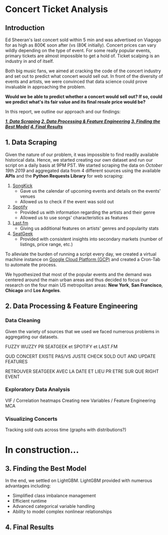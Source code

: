 
# Concert Ticket Analysis

## Introduction

Ed Sheeran's last concert sold within 5 min and was advertised on Viagogo for as high as 800€ soon after (vs (80€ initially). Concert prices can vary wildly depending on the type of event. For some really popular events, primary tickets are almost impossible to get a hold of. Ticket scalping is an industry in and of itself. 

Both big music fans, we aimed at cracking the code of the concert industry and set out to predict what concert would sell out. In front of the diversity of events and artists, we were convinced that data science could prove invaluable in approaching the problem. 

**Would we be able to predict whether a concert would sell out? If so, could we predict what's its fair value and its final resale price would be?**

In this report, we outline our approach and our findings:

_**[1. Data Scraping](#scraping)
[2. Data Processing & Feature Engineering](#processing)
[3. Finding the Best Model](#model)
[4. Final Results](#results)**_

## 1. Data Scraping <a name="scraping"></a>

Given the nature of our problem, it was impossible to find readily available historical data. Hence, we started creating our own dataset and run our script on a daily basis at 9PM PST. We started scraping the data on *October 19th 2019* and aggregated data from 4 different sources using the available **APIs** and the **Python Requests Library** for web scraping:
1. [SongKick](http://songkick.com)
   - Gave us the calendar of upcoming events and details on the events' venues
   - Allowed us to check if the event was sold out
2. [Spotify](http://spotify.com)
   - Provided us with information regarding the artists and their genre
   - Allowed us to use songs' characteristics as features
3. [Last.fm](http://last.fm)
   - Giving us additional features on artists' genres and popularity stats
4. [SeatGeek](http://seatgeek.com)
   - Provided with consistent insights into secondary markets (number of listings, price range, etc.)

To alleviate the burden of running a script every day, we created a virtual machine instance on [Google Cloud Platform (GCP)](https://cloud.google.com/) and created a Cron-Tab to automate the process. 

We hypothesized that most of the popular events and the demand was centered around the main urban areas and thus decided to focus our research on the four main US metropolitan areas: **New York**, **San Francisco**, **Chicago** and **Los Angeles**.

## 2. Data Processing & Feature Engineering <a name="processing"></a>

### Data Cleaning

Given the variety of sources that we used we faced numerous problems in aggregating our datasets.

FUZZY WUZZY PR SEATGEEK et SPOTIFY et LAST.FM

QUD CONCERT EXISTE PAS/VS JUSTE CHECK SOLD OUT AND UPDATE FEATURES

RETROUVER SEATGEEK AVEC LA DATE ET LIEU PR ETRE SUR QUE RIGHT EVENT



### Exploratory Data Analysis

VIF / Correlation heatmaps
Creating new Variables / Feature Engineering
MCA

### Visualizing Concerts

Tracking sold outs across time (graphs with distributions?)
# In construction...

## 3. Finding the Best Model <a name="model"></a>


In the end, we settled on LightGBM. LightGBM provided with numerous advantages including:
- Simplified class imbalance management
- Efficient runtime
- Advanced categorical variable handling
- Ability to model complex nonlinear relationships

## 4. Final Results <a name="results"></a>

<script src="https://cdn.plot.ly/plotly-latest.min.js"></script>
<div id="56f75b9e-556a-49c2-86cc-bd49bb7d8611" class="plotly-graph-div" style="height:100%; width:100%;"></div>
            <script type="text/javascript">
               
                    window.PLOTLYENV=window.PLOTLYENV || {};
                   
                if (document.getElementById("56f75b9e-556a-49c2-86cc-bd49bb7d8611")) {
                    Plotly.newPlot(
                        '56f75b9e-556a-49c2-86cc-bd49bb7d8611',
                        [{"name": "FPR", "type": "scatter", "x": [0.0, 0.010101010101010102, 0.020202020202020204, 0.030303030303030304, 0.04040404040404041, 0.05050505050505051, 0.06060606060606061, 0.07070707070707072, 0.08080808080808081, 0.09090909090909091, 0.10101010101010102, 0.11111111111111112, 0.12121212121212122, 0.13131313131313133, 0.14141414141414144, 0.15151515151515152, 0.16161616161616163, 0.17171717171717174, 0.18181818181818182, 0.19191919191919193, 0.20202020202020204, 0.21212121212121213, 0.22222222222222224, 0.23232323232323235, 0.24242424242424243, 0.25252525252525254, 0.26262626262626265, 0.27272727272727276, 0.2828282828282829, 0.29292929292929293, 0.30303030303030304, 0.31313131313131315, 0.32323232323232326, 0.33333333333333337, 0.3434343434343435, 0.3535353535353536, 0.36363636363636365, 0.37373737373737376, 0.38383838383838387, 0.393939393939394, 0.4040404040404041, 0.4141414141414142, 0.42424242424242425, 0.43434343434343436, 0.4444444444444445, 0.4545454545454546, 0.4646464646464647, 0.4747474747474748, 0.48484848484848486, 0.494949494949495, 0.5050505050505051, 0.5151515151515152, 0.5252525252525253, 0.5353535353535354, 0.5454545454545455, 0.5555555555555556, 0.5656565656565657, 0.5757575757575758, 0.5858585858585859, 0.595959595959596, 0.6060606060606061, 0.6161616161616162, 0.6262626262626263, 0.6363636363636365, 0.6464646464646465, 0.6565656565656566, 0.6666666666666667, 0.6767676767676768, 0.686868686868687, 0.696969696969697, 0.7070707070707072, 0.7171717171717172, 0.7272727272727273, 0.7373737373737375, 0.7474747474747475, 0.7575757575757577, 0.7676767676767677, 0.7777777777777778, 0.787878787878788, 0.797979797979798, 0.8080808080808082, 0.8181818181818182, 0.8282828282828284, 0.8383838383838385, 0.8484848484848485, 0.8585858585858587, 0.8686868686868687, 0.8787878787878789, 0.888888888888889, 0.8989898989898991, 0.9090909090909092, 0.9191919191919192, 0.9292929292929294, 0.9393939393939394, 0.9494949494949496, 0.9595959595959597, 0.9696969696969697, 0.9797979797979799, 0.98989898989899, 1.0], "y": [1.0, 0.41898148148148145, 0.3194444444444444, 0.2644675925925926, 0.22743055555555555, 0.20543981481481483, 0.18981481481481483, 0.17881944444444445, 0.16666666666666666, 0.15046296296296297, 0.1371527777777778, 0.12905092592592593, 0.125, 0.11863425925925926, 0.1111111111111111, 0.10590277777777778, 0.10185185185185185, 0.09606481481481481, 0.0943287037037037, 0.09027777777777778, 0.08680555555555555, 0.08449074074074074, 0.08101851851851852, 0.0787037037037037, 0.078125, 0.07696759259259259, 0.07523148148148148, 0.07233796296296297, 0.07118055555555555, 0.07118055555555555, 0.06886574074074074, 0.06770833333333333, 0.06655092592592593, 0.06539351851851852, 0.06481481481481481, 0.0630787037037037, 0.061342592592592594, 0.05960648148148148, 0.059027777777777776, 0.057291666666666664, 0.05555555555555555, 0.05497685185185185, 0.05324074074074074, 0.05324074074074074, 0.052662037037037035, 0.050347222222222224, 0.04976851851851852, 0.04918981481481482, 0.045717592592592594, 0.04456018518518518, 0.043402777777777776, 0.04224537037037037, 0.04050925925925926, 0.03993055555555555, 0.03935185185185185, 0.03935185185185185, 0.037037037037037035, 0.03587962962962963, 0.03587962962962963, 0.03587962962962963, 0.03530092592592592, 0.03414351851851852, 0.03356481481481482, 0.031828703703703706, 0.029513888888888888, 0.028935185185185185, 0.028356481481481483, 0.02662037037037037, 0.02546296296296296, 0.024305555555555556, 0.024305555555555556, 0.023726851851851853, 0.023726851851851853, 0.023148148148148147, 0.023148148148148147, 0.02199074074074074, 0.020833333333333332, 0.02025462962962963, 0.018518518518518517, 0.017939814814814815, 0.01678240740740741, 0.01678240740740741, 0.015625, 0.015046296296296295, 0.014467592592592593, 0.013888888888888888, 0.012152777777777778, 0.011574074074074073, 0.010416666666666666, 0.009837962962962963, 0.008101851851851851, 0.006944444444444444, 0.006944444444444444, 0.006944444444444444, 0.004629629629629629, 0.0028935185185185184, 0.0023148148148148147, 0.001736111111111111, 0.0011574074074074073, 0.0]}, {"name": "TPR", "type": "scatter", "x": [0.0, 0.010101010101010102, 0.020202020202020204, 0.030303030303030304, 0.04040404040404041, 0.05050505050505051, 0.06060606060606061, 0.07070707070707072, 0.08080808080808081, 0.09090909090909091, 0.10101010101010102, 0.11111111111111112, 0.12121212121212122, 0.13131313131313133, 0.14141414141414144, 0.15151515151515152, 0.16161616161616163, 0.17171717171717174, 0.18181818181818182, 0.19191919191919193, 0.20202020202020204, 0.21212121212121213, 0.22222222222222224, 0.23232323232323235, 0.24242424242424243, 0.25252525252525254, 0.26262626262626265, 0.27272727272727276, 0.2828282828282829, 0.29292929292929293, 0.30303030303030304, 0.31313131313131315, 0.32323232323232326, 0.33333333333333337, 0.3434343434343435, 0.3535353535353536, 0.36363636363636365, 0.37373737373737376, 0.38383838383838387, 0.393939393939394, 0.4040404040404041, 0.4141414141414142, 0.42424242424242425, 0.43434343434343436, 0.4444444444444445, 0.4545454545454546, 0.4646464646464647, 0.4747474747474748, 0.48484848484848486, 0.494949494949495, 0.5050505050505051, 0.5151515151515152, 0.5252525252525253, 0.5353535353535354, 0.5454545454545455, 0.5555555555555556, 0.5656565656565657, 0.5757575757575758, 0.5858585858585859, 0.595959595959596, 0.6060606060606061, 0.6161616161616162, 0.6262626262626263, 0.6363636363636365, 0.6464646464646465, 0.6565656565656566, 0.6666666666666667, 0.6767676767676768, 0.686868686868687, 0.696969696969697, 0.7070707070707072, 0.7171717171717172, 0.7272727272727273, 0.7373737373737375, 0.7474747474747475, 0.7575757575757577, 0.7676767676767677, 0.7777777777777778, 0.787878787878788, 0.797979797979798, 0.8080808080808082, 0.8181818181818182, 0.8282828282828284, 0.8383838383838385, 0.8484848484848485, 0.8585858585858587, 0.8686868686868687, 0.8787878787878789, 0.888888888888889, 0.8989898989898991, 0.9090909090909092, 0.9191919191919192, 0.9292929292929294, 0.9393939393939394, 0.9494949494949496, 0.9595959595959597, 0.9696969696969697, 0.9797979797979799, 0.98989898989899, 1.0], "y": [1.0, 0.8586387434554974, 0.8010471204188482, 0.7905759162303665, 0.743455497382199, 0.7277486910994765, 0.6910994764397905, 0.675392670157068, 0.6596858638743456, 0.6544502617801047, 0.6282722513089005, 0.6230366492146597, 0.6178010471204188, 0.612565445026178, 0.6073298429319371, 0.6020942408376964, 0.5916230366492147, 0.5863874345549738, 0.5759162303664922, 0.5706806282722513, 0.5706806282722513, 0.5602094240837696, 0.5549738219895288, 0.5340314136125655, 0.5340314136125655, 0.5340314136125655, 0.5340314136125655, 0.5130890052356021, 0.5130890052356021, 0.5130890052356021, 0.5130890052356021, 0.5130890052356021, 0.5130890052356021, 0.5078534031413613, 0.5078534031413613, 0.5026178010471204, 0.5026178010471204, 0.49214659685863876, 0.4869109947643979, 0.4816753926701571, 0.47643979057591623, 0.47643979057591623, 0.4712041884816754, 0.46596858638743455, 0.4607329842931937, 0.4607329842931937, 0.45549738219895286, 0.45549738219895286, 0.45549738219895286, 0.450261780104712, 0.450261780104712, 0.4397905759162304, 0.4397905759162304, 0.4397905759162304, 0.42408376963350786, 0.42408376963350786, 0.42408376963350786, 0.41361256544502617, 0.41361256544502617, 0.41361256544502617, 0.41361256544502617, 0.41361256544502617, 0.4083769633507853, 0.39267015706806285, 0.39267015706806285, 0.38219895287958117, 0.38219895287958117, 0.38219895287958117, 0.3769633507853403, 0.3769633507853403, 0.3717277486910995, 0.3612565445026178, 0.3612565445026178, 0.35602094240837695, 0.35602094240837695, 0.33507853403141363, 0.33507853403141363, 0.32460732984293195, 0.31413612565445026, 0.3036649214659686, 0.2931937172774869, 0.28272251308900526, 0.28272251308900526, 0.27225130890052357, 0.27225130890052357, 0.2617801047120419, 0.2617801047120419, 0.2513089005235602, 0.24607329842931938, 0.24607329842931938, 0.24083769633507854, 0.2198952879581152, 0.20418848167539266, 0.193717277486911, 0.17277486910994763, 0.14136125654450263, 0.11518324607329843, 0.09424083769633508, 0.06282722513089005, 0.0]}, {"name": "Precision", "type": "scatter", "x": [0.0, 0.010101010101010102, 0.020202020202020204, 0.030303030303030304, 0.04040404040404041, 0.05050505050505051, 0.06060606060606061, 0.07070707070707072, 0.08080808080808081, 0.09090909090909091, 0.10101010101010102, 0.11111111111111112, 0.12121212121212122, 0.13131313131313133, 0.14141414141414144, 0.15151515151515152, 0.16161616161616163, 0.17171717171717174, 0.18181818181818182, 0.19191919191919193, 0.20202020202020204, 0.21212121212121213, 0.22222222222222224, 0.23232323232323235, 0.24242424242424243, 0.25252525252525254, 0.26262626262626265, 0.27272727272727276, 0.2828282828282829, 0.29292929292929293, 0.30303030303030304, 0.31313131313131315, 0.32323232323232326, 0.33333333333333337, 0.3434343434343435, 0.3535353535353536, 0.36363636363636365, 0.37373737373737376, 0.38383838383838387, 0.393939393939394, 0.4040404040404041, 0.4141414141414142, 0.42424242424242425, 0.43434343434343436, 0.4444444444444445, 0.4545454545454546, 0.4646464646464647, 0.4747474747474748, 0.48484848484848486, 0.494949494949495, 0.5050505050505051, 0.5151515151515152, 0.5252525252525253, 0.5353535353535354, 0.5454545454545455, 0.5555555555555556, 0.5656565656565657, 0.5757575757575758, 0.5858585858585859, 0.595959595959596, 0.6060606060606061, 0.6161616161616162, 0.6262626262626263, 0.6363636363636365, 0.6464646464646465, 0.6565656565656566, 0.6666666666666667, 0.6767676767676768, 0.686868686868687, 0.696969696969697, 0.7070707070707072, 0.7171717171717172, 0.7272727272727273, 0.7373737373737375, 0.7474747474747475, 0.7575757575757577, 0.7676767676767677, 0.7777777777777778, 0.787878787878788, 0.797979797979798, 0.8080808080808082, 0.8181818181818182, 0.8282828282828284, 0.8383838383838385, 0.8484848484848485, 0.8585858585858587, 0.8686868686868687, 0.8787878787878789, 0.888888888888889, 0.8989898989898991, 0.9090909090909092, 0.9191919191919192, 0.9292929292929294, 0.9393939393939394, 0.9494949494949496, 0.9595959595959597, 0.9696969696969697, 0.9797979797979799, 0.98989898989899, 1.0], "y": [0.09953100573215216, 0.18468468468468469, 0.2170212765957447, 0.24835526315789475, 0.26542056074766357, 0.2813765182186235, 0.28695652173913044, 0.2945205479452055, 0.30434782608695654, 0.3246753246753247, 0.33613445378151263, 0.347953216374269, 0.3532934131736527, 0.36335403726708076, 0.37662337662337664, 0.3859060402684564, 0.39100346020761245, 0.4028776978417266, 0.40293040293040294, 0.41132075471698115, 0.42084942084942084, 0.42292490118577075, 0.43089430894308944, 0.42857142857142855, 0.43037974683544306, 0.4340425531914894, 0.4396551724137931, 0.43946188340807174, 0.4434389140271493, 0.4434389140271493, 0.45161290322580644, 0.4558139534883721, 0.460093896713615, 0.46190476190476193, 0.46411483253588515, 0.4682926829268293, 0.4752475247524752, 0.47715736040609136, 0.47692307692307695, 0.4816753926701571, 0.48663101604278075, 0.489247311827957, 0.4945054945054945, 0.49171270718232046, 0.49162011173184356, 0.5028571428571429, 0.5028901734104047, 0.5058139534883721, 0.5240963855421686, 0.5276073619631901, 0.5341614906832298, 0.535031847133758, 0.5454545454545454, 0.5490196078431373, 0.5436241610738255, 0.5436241610738255, 0.5586206896551724, 0.5602836879432624, 0.5602836879432624, 0.5602836879432624, 0.5642857142857143, 0.572463768115942, 0.5735294117647058, 0.5769230769230769, 0.5952380952380952, 0.5934959349593496, 0.5983606557377049, 0.6134453781512605, 0.6206896551724138, 0.631578947368421, 0.6283185840707964, 0.6272727272727273, 0.6272727272727273, 0.6296296296296297, 0.6296296296296297, 0.6274509803921569, 0.64, 0.6391752577319587, 0.6521739130434783, 0.651685393258427, 0.6588235294117647, 0.6506024096385542, 0.6666666666666666, 0.6666666666666666, 0.6753246753246753, 0.6756756756756757, 0.704225352112676, 0.7058823529411765, 0.7230769230769231, 0.734375, 0.7666666666666667, 0.7777777777777778, 0.7647058823529411, 0.7551020408163265, 0.8048780487804879, 0.84375, 0.8461538461538461, 0.8571428571428571, 0.8571428571428571, null]}, {"name": "Accuracy", "type": "scatter", "x": [0.0, 0.010101010101010102, 0.020202020202020204, 0.030303030303030304, 0.04040404040404041, 0.05050505050505051, 0.06060606060606061, 0.07070707070707072, 0.08080808080808081, 0.09090909090909091, 0.10101010101010102, 0.11111111111111112, 0.12121212121212122, 0.13131313131313133, 0.14141414141414144, 0.15151515151515152, 0.16161616161616163, 0.17171717171717174, 0.18181818181818182, 0.19191919191919193, 0.20202020202020204, 0.21212121212121213, 0.22222222222222224, 0.23232323232323235, 0.24242424242424243, 0.25252525252525254, 0.26262626262626265, 0.27272727272727276, 0.2828282828282829, 0.29292929292929293, 0.30303030303030304, 0.31313131313131315, 0.32323232323232326, 0.33333333333333337, 0.3434343434343435, 0.3535353535353536, 0.36363636363636365, 0.37373737373737376, 0.38383838383838387, 0.393939393939394, 0.4040404040404041, 0.4141414141414142, 0.42424242424242425, 0.43434343434343436, 0.4444444444444445, 0.4545454545454546, 0.4646464646464647, 0.4747474747474748, 0.48484848484848486, 0.494949494949495, 0.5050505050505051, 0.5151515151515152, 0.5252525252525253, 0.5353535353535354, 0.5454545454545455, 0.5555555555555556, 0.5656565656565657, 0.5757575757575758, 0.5858585858585859, 0.595959595959596, 0.6060606060606061, 0.6161616161616162, 0.6262626262626263, 0.6363636363636365, 0.6464646464646465, 0.6565656565656566, 0.6666666666666667, 0.6767676767676768, 0.686868686868687, 0.696969696969697, 0.7070707070707072, 0.7171717171717172, 0.7272727272727273, 0.7373737373737375, 0.7474747474747475, 0.7575757575757577, 0.7676767676767677, 0.7777777777777778, 0.787878787878788, 0.797979797979798, 0.8080808080808082, 0.8181818181818182, 0.8282828282828284, 0.8383838383838385, 0.8484848484848485, 0.8585858585858587, 0.8686868686868687, 0.8787878787878789, 0.888888888888889, 0.8989898989898991, 0.9090909090909092, 0.9191919191919192, 0.9292929292929294, 0.9393939393939394, 0.9494949494949496, 0.9595959595959597, 0.9696969696969697, 0.9797979797979799, 0.98989898989899, 1.0], "y": [0.09953100573215216, 0.6086503387180824, 0.6925482021886399, 0.7410109431995832, 0.7696717040125065, 0.7879103699843668, 0.79833246482543, 0.8066701406982804, 0.8160500260552371, 0.8301198540906722, 0.839499739447629, 0.84627410109432, 0.8494007295466389, 0.8546117769671704, 0.8608650338718082, 0.8650338718082334, 0.8676393955184992, 0.8723293381969776, 0.8728504429390307, 0.8759770713913496, 0.8791036998436685, 0.8801459093277749, 0.8827514330380406, 0.8827514330380406, 0.8832725377800938, 0.8843147472642001, 0.8858780614903595, 0.8863991662324127, 0.887441375716519, 0.887441375716519, 0.8895257946847316, 0.890568004168838, 0.8916102136529442, 0.8921313183949974, 0.8926524231370505, 0.8936946326211569, 0.8952579468473163, 0.8957790515893694, 0.8957790515893694, 0.8968212610734758, 0.8978634705575821, 0.8983845752996352, 0.8994267847837415, 0.8989056800416884, 0.8989056800416884, 0.900990099009901, 0.900990099009901, 0.9015112037519541, 0.9046378322042731, 0.9051589369463262, 0.9062011464304325, 0.9062011464304325, 0.907764460656592, 0.9082855653986451, 0.9072433559145389, 0.9072433559145389, 0.9093277748827514, 0.9093277748827514, 0.9093277748827514, 0.9093277748827514, 0.9098488796248045, 0.9108910891089109, 0.9108910891089109, 0.9108910891089109, 0.9129755080771235, 0.9124544033350703, 0.9129755080771235, 0.914538822303283, 0.9150599270453361, 0.9161021365294424, 0.9155810317873893, 0.9150599270453361, 0.9150599270453361, 0.9150599270453361, 0.9150599270453361, 0.9140177175612298, 0.9150599270453361, 0.914538822303283, 0.9150599270453361, 0.914538822303283, 0.914538822303283, 0.9134966128191766, 0.914538822303283, 0.9140177175612298, 0.914538822303283, 0.9140177175612298, 0.9155810317873893, 0.9150599270453361, 0.9155810317873893, 0.9161021365294424, 0.9171443460135488, 0.9161021365294424, 0.914538822303283, 0.9134966128191766, 0.9134966128191766, 0.9119332985930172, 0.9098488796248045, 0.9082855653986451, 0.9056800416883793, 0.9004689942678479]}],
                        {"legend": {"orientation": "h", "x": 0.35, "y": 1.15}, "template": {"data": {"bar": [{"error_x": {"color": "#f2f5fa"}, "error_y": {"color": "#f2f5fa"}, "marker": {"line": {"color": "rgb(17,17,17)", "width": 0.5}}, "type": "bar"}], "barpolar": [{"marker": {"line": {"color": "rgb(17,17,17)", "width": 0.5}}, "type": "barpolar"}], "carpet": [{"aaxis": {"endlinecolor": "#A2B1C6", "gridcolor": "#506784", "linecolor": "#506784", "minorgridcolor": "#506784", "startlinecolor": "#A2B1C6"}, "baxis": {"endlinecolor": "#A2B1C6", "gridcolor": "#506784", "linecolor": "#506784", "minorgridcolor": "#506784", "startlinecolor": "#A2B1C6"}, "type": "carpet"}], "choropleth": [{"colorbar": {"outlinewidth": 0, "ticks": ""}, "type": "choropleth"}], "contour": [{"colorbar": {"outlinewidth": 0, "ticks": ""}, "colorscale": [[0.0, "#0d0887"], [0.1111111111111111, "#46039f"], [0.2222222222222222, "#7201a8"], [0.3333333333333333, "#9c179e"], [0.4444444444444444, "#bd3786"], [0.5555555555555556, "#d8576b"], [0.6666666666666666, "#ed7953"], [0.7777777777777778, "#fb9f3a"], [0.8888888888888888, "#fdca26"], [1.0, "#f0f921"]], "type": "contour"}], "contourcarpet": [{"colorbar": {"outlinewidth": 0, "ticks": ""}, "type": "contourcarpet"}], "heatmap": [{"colorbar": {"outlinewidth": 0, "ticks": ""}, "colorscale": [[0.0, "#0d0887"], [0.1111111111111111, "#46039f"], [0.2222222222222222, "#7201a8"], [0.3333333333333333, "#9c179e"], [0.4444444444444444, "#bd3786"], [0.5555555555555556, "#d8576b"], [0.6666666666666666, "#ed7953"], [0.7777777777777778, "#fb9f3a"], [0.8888888888888888, "#fdca26"], [1.0, "#f0f921"]], "type": "heatmap"}], "heatmapgl": [{"colorbar": {"outlinewidth": 0, "ticks": ""}, "colorscale": [[0.0, "#0d0887"], [0.1111111111111111, "#46039f"], [0.2222222222222222, "#7201a8"], [0.3333333333333333, "#9c179e"], [0.4444444444444444, "#bd3786"], [0.5555555555555556, "#d8576b"], [0.6666666666666666, "#ed7953"], [0.7777777777777778, "#fb9f3a"], [0.8888888888888888, "#fdca26"], [1.0, "#f0f921"]], "type": "heatmapgl"}], "histogram": [{"marker": {"colorbar": {"outlinewidth": 0, "ticks": ""}}, "type": "histogram"}], "histogram2d": [{"colorbar": {"outlinewidth": 0, "ticks": ""}, "colorscale": [[0.0, "#0d0887"], [0.1111111111111111, "#46039f"], [0.2222222222222222, "#7201a8"], [0.3333333333333333, "#9c179e"], [0.4444444444444444, "#bd3786"], [0.5555555555555556, "#d8576b"], [0.6666666666666666, "#ed7953"], [0.7777777777777778, "#fb9f3a"], [0.8888888888888888, "#fdca26"], [1.0, "#f0f921"]], "type": "histogram2d"}], "histogram2dcontour": [{"colorbar": {"outlinewidth": 0, "ticks": ""}, "colorscale": [[0.0, "#0d0887"], [0.1111111111111111, "#46039f"], [0.2222222222222222, "#7201a8"], [0.3333333333333333, "#9c179e"], [0.4444444444444444, "#bd3786"], [0.5555555555555556, "#d8576b"], [0.6666666666666666, "#ed7953"], [0.7777777777777778, "#fb9f3a"], [0.8888888888888888, "#fdca26"], [1.0, "#f0f921"]], "type": "histogram2dcontour"}], "mesh3d": [{"colorbar": {"outlinewidth": 0, "ticks": ""}, "type": "mesh3d"}], "parcoords": [{"line": {"colorbar": {"outlinewidth": 0, "ticks": ""}}, "type": "parcoords"}], "pie": [{"automargin": true, "type": "pie"}], "scatter": [{"marker": {"line": {"color": "#283442"}}, "type": "scatter"}], "scatter3d": [{"line": {"colorbar": {"outlinewidth": 0, "ticks": ""}}, "marker": {"colorbar": {"outlinewidth": 0, "ticks": ""}}, "type": "scatter3d"}], "scattercarpet": [{"marker": {"colorbar": {"outlinewidth": 0, "ticks": ""}}, "type": "scattercarpet"}], "scattergeo": [{"marker": {"colorbar": {"outlinewidth": 0, "ticks": ""}}, "type": "scattergeo"}], "scattergl": [{"marker": {"line": {"color": "#283442"}}, "type": "scattergl"}], "scattermapbox": [{"marker": {"colorbar": {"outlinewidth": 0, "ticks": ""}}, "type": "scattermapbox"}], "scatterpolar": [{"marker": {"colorbar": {"outlinewidth": 0, "ticks": ""}}, "type": "scatterpolar"}], "scatterpolargl": [{"marker": {"colorbar": {"outlinewidth": 0, "ticks": ""}}, "type": "scatterpolargl"}], "scatterternary": [{"marker": {"colorbar": {"outlinewidth": 0, "ticks": ""}}, "type": "scatterternary"}], "surface": [{"colorbar": {"outlinewidth": 0, "ticks": ""}, "colorscale": [[0.0, "#0d0887"], [0.1111111111111111, "#46039f"], [0.2222222222222222, "#7201a8"], [0.3333333333333333, "#9c179e"], [0.4444444444444444, "#bd3786"], [0.5555555555555556, "#d8576b"], [0.6666666666666666, "#ed7953"], [0.7777777777777778, "#fb9f3a"], [0.8888888888888888, "#fdca26"], [1.0, "#f0f921"]], "type": "surface"}], "table": [{"cells": {"fill": {"color": "#506784"}, "line": {"color": "rgb(17,17,17)"}}, "header": {"fill": {"color": "#2a3f5f"}, "line": {"color": "rgb(17,17,17)"}}, "type": "table"}]}, "layout": {"annotationdefaults": {"arrowcolor": "#f2f5fa", "arrowhead": 0, "arrowwidth": 1}, "coloraxis": {"colorbar": {"outlinewidth": 0, "ticks": ""}}, "colorscale": {"diverging": [[0, "#8e0152"], [0.1, "#c51b7d"], [0.2, "#de77ae"], [0.3, "#f1b6da"], [0.4, "#fde0ef"], [0.5, "#f7f7f7"], [0.6, "#e6f5d0"], [0.7, "#b8e186"], [0.8, "#7fbc41"], [0.9, "#4d9221"], [1, "#276419"]], "sequential": [[0.0, "#0d0887"], [0.1111111111111111, "#46039f"], [0.2222222222222222, "#7201a8"], [0.3333333333333333, "#9c179e"], [0.4444444444444444, "#bd3786"], [0.5555555555555556, "#d8576b"], [0.6666666666666666, "#ed7953"], [0.7777777777777778, "#fb9f3a"], [0.8888888888888888, "#fdca26"], [1.0, "#f0f921"]], "sequentialminus": [[0.0, "#0d0887"], [0.1111111111111111, "#46039f"], [0.2222222222222222, "#7201a8"], [0.3333333333333333, "#9c179e"], [0.4444444444444444, "#bd3786"], [0.5555555555555556, "#d8576b"], [0.6666666666666666, "#ed7953"], [0.7777777777777778, "#fb9f3a"], [0.8888888888888888, "#fdca26"], [1.0, "#f0f921"]]}, "colorway": ["#636efa", "#EF553B", "#00cc96", "#ab63fa", "#FFA15A", "#19d3f3", "#FF6692", "#B6E880", "#FF97FF", "#FECB52"], "font": {"color": "#f2f5fa"}, "geo": {"bgcolor": "rgb(17,17,17)", "lakecolor": "rgb(17,17,17)", "landcolor": "rgb(17,17,17)", "showlakes": true, "showland": true, "subunitcolor": "#506784"}, "hoverlabel": {"align": "left"}, "hovermode": "closest", "mapbox": {"style": "dark"}, "paper_bgcolor": "rgb(17,17,17)", "plot_bgcolor": "rgb(17,17,17)", "polar": {"angularaxis": {"gridcolor": "#506784", "linecolor": "#506784", "ticks": ""}, "bgcolor": "rgb(17,17,17)", "radialaxis": {"gridcolor": "#506784", "linecolor": "#506784", "ticks": ""}}, "scene": {"xaxis": {"backgroundcolor": "rgb(17,17,17)", "gridcolor": "#506784", "gridwidth": 2, "linecolor": "#506784", "showbackground": true, "ticks": "", "zerolinecolor": "#C8D4E3"}, "yaxis": {"backgroundcolor": "rgb(17,17,17)", "gridcolor": "#506784", "gridwidth": 2, "linecolor": "#506784", "showbackground": true, "ticks": "", "zerolinecolor": "#C8D4E3"}, "zaxis": {"backgroundcolor": "rgb(17,17,17)", "gridcolor": "#506784", "gridwidth": 2, "linecolor": "#506784", "showbackground": true, "ticks": "", "zerolinecolor": "#C8D4E3"}}, "shapedefaults": {"line": {"color": "#f2f5fa"}}, "sliderdefaults": {"bgcolor": "#C8D4E3", "bordercolor": "rgb(17,17,17)", "borderwidth": 1, "tickwidth": 0}, "ternary": {"aaxis": {"gridcolor": "#506784", "linecolor": "#506784", "ticks": ""}, "baxis": {"gridcolor": "#506784", "linecolor": "#506784", "ticks": ""}, "bgcolor": "rgb(17,17,17)", "caxis": {"gridcolor": "#506784", "linecolor": "#506784", "ticks": ""}}, "title": {"x": 0.05}, "updatemenudefaults": {"bgcolor": "#506784", "borderwidth": 0}, "xaxis": {"automargin": true, "gridcolor": "#283442", "linecolor": "#506784", "ticks": "", "title": {"standoff": 15}, "zerolinecolor": "#283442", "zerolinewidth": 2}, "yaxis": {"automargin": true, "gridcolor": "#283442", "linecolor": "#506784", "ticks": "", "title": {"standoff": 15}, "zerolinecolor": "#283442", "zerolinewidth": 2}}}, "xaxis": {"anchor": "y", "domain": [0.0, 1.0]}, "yaxis": {"anchor": "x", "domain": [0.0, 1.0]}},
                        {"responsive": true}
                    )
                };
               
            </script>
        </div>

### Sources (sources dans markdown???)

- [The Independent - Ed Sheeran](https://www.independent.ie/entertainment/ed-sheeran-tickets-sold-out-in-under-five-minutes-35417761.html)